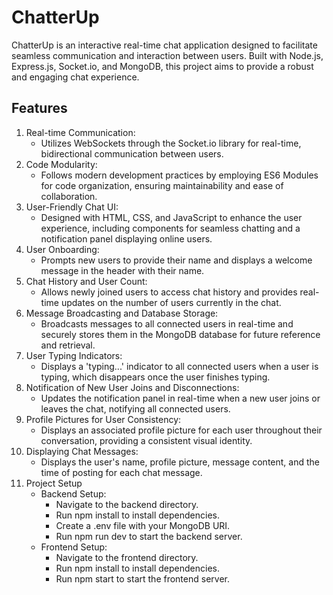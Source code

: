 # ChatterUp
ChatterUp is an interactive real-time chat application designed to facilitate seamless communication and interaction between users. Built with Node.js, Express.js, Socket.io, and MongoDB, this project aims to provide a robust and engaging chat experience.

## Features
1. Real-time Communication:
   - Utilizes WebSockets through the Socket.io library for real-time, bidirectional communication between users.
2. Code Modularity:
   - Follows modern development practices by employing ES6 Modules for code organization, ensuring maintainability and ease of collaboration.
3. User-Friendly Chat UI:
   - Designed with HTML, CSS, and JavaScript to enhance the user experience, including components for seamless chatting and a notification panel displaying online users.
4. User Onboarding:
   - Prompts new users to provide their name and displays a welcome message in the header with their name.
5. Chat History and User Count:
   - Allows newly joined users to access chat history and provides real-time updates on the number of users currently in the chat.
6. Message Broadcasting and Database Storage:
   - Broadcasts messages to all connected users in real-time and securely stores them in the MongoDB database for future reference and retrieval.
7. User Typing Indicators:
   - Displays a 'typing...' indicator to all connected users when a user is typing, which disappears once the user finishes typing.
8. Notification of New User Joins and Disconnections:
   - Updates the notification panel in real-time when a new user joins or leaves the chat, notifying all connected users.
9. Profile Pictures for User Consistency:
   - Displays an associated profile picture for each user throughout their conversation, providing a consistent visual identity.
10. Displaying Chat Messages:
    - Displays the user's name, profile picture, message content, and the time of posting for each chat message.
11. Project Setup
    - Backend Setup:
      - Navigate to the backend directory.
      - Run npm install to install dependencies.
      - Create a .env file with your MongoDB URI.
      - Run npm run dev to start the backend server.
    - Frontend Setup:
      - Navigate to the frontend directory.
      - Run npm install to install dependencies.
      - Run npm start to start the frontend server.

